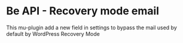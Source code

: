 # Be API - Recovery mode email #

This mu-plugin add a new field in settings to bypass the mail used by default by WordPress Recovery Mode

